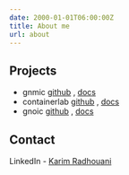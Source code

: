 ```yaml
---
date: 2000-01-01T06:00:00Z
title: About me
url: about
---
```


## Projects

- gnmic [github](https://github.com/karimra/gnmic) , [docs](https://gnmic.kmrd.dev)
- containerlab [github](https://github.com/srl-labs/containerlab) , [docs](https://docs.srlinux.dev)
- gnoic [github](https://github.com/karimra/gnoic) , [docs](https://gnoic.kmrd.dev)

## Contact

LinkedIn - [Karim Radhouani](https://linkedin.com/in/karim-radhouani)